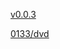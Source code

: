[v0.0.3](https://github.com/littleflute/beautifullover133/edit/master/README.md)

[0133/dvd](0133/dvd)
